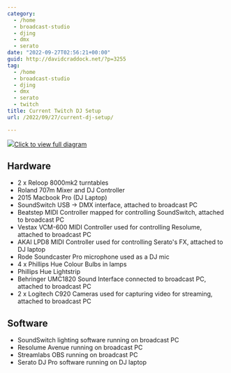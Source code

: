 ```yaml
---
category:
  - /home
  - broadcast-studio
  - djing
  - dmx
  - serato
date: "2022-09-27T02:56:21+00:00"
guid: http://davidcraddock.net/?p=3255
tag:
  - /home
  - broadcast-studio
  - djing
  - dmx
  - serato
  - twitch
title: Current Twitch DJ Setup
url: /2022/09/27/current-dj-setup/

---
```

[![](/wp-content/uploads/2022/09/wiring-diagram-for-studio.drawio2.png)](/wp-content/uploads/2022/09/wiring-diagram-for-studio.drawio2.png)[Click to view full diagram](/wp-content/uploads/2022/09/wiring-diagram-for-studio.drawio2.png)

## Hardware

- 2 x Reloop 8000mk2 turntables
- Roland 707m Mixer and DJ Controller
- 2015 Macbook Pro (DJ Laptop)
- SoundSwitch USB -> DMX interface, attached to broadcast PC
- Beatstep MIDI Controller mapped for controlling SoundSwitch, attached to broadcast PC
- Vestax VCM-600 MIDI Controller used for controlling Resolume, attached to broadcast PC
- AKAI LPD8 MIDI Controller used for controlling Serato's FX, attached to DJ laptop
- Rode Soundcaster Pro microphone used as a DJ mic
- 4 x Phillips Hue Colour Bulbs in lamps
- Phillips Hue Lightstrip
- Behringer UMC1820 Sound Interface connected to broadcast PC, attached to broadcast PC
- 2 x Logitech C920 Cameras used for capturing video for streaming, attached to broadcast PC

## Software

- SoundSwitch lighting software running on broadcast PC
- Resolume Avenue running on broadcast PC
- Streamlabs OBS running on broadcast PC
- Serato DJ Pro software running on DJ laptop
